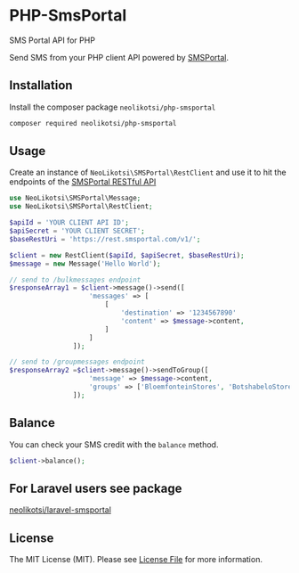 # PHP-SmsPortal
SMS Portal API for PHP

Send SMS from your PHP client API powered by [SMSPortal](https://www.smsportal.com/).

## Installation
Install the composer package `neolikotsi/php-smsportal`

```bash
composer required neolikotsi/php-smsportal
```

## Usage
Create an instance of `NeoLikotsi\SMSPortal\RestClient` and use it to hit the endpoints of the [SMSPortal RESTful API](https://docs.smsportal.com/docs/rest)

```php
use NeoLikotsi\SMSPortal\Message;
use NeoLikotsi\SMSPortal\RestClient;

$apiId = 'YOUR CLIENT API ID';
$apiSecret = 'YOUR CLIENT SECRET';
$baseRestUri = 'https://rest.smsportal.com/v1/';

$client = new RestClient($apiId, $apiSecret, $baseRestUri);
$message = new Message('Hello World');

// send to /bulkmessages endpoint
$responseArray1 = $client->message()->send([
                    'messages' => [
                        [
                            'destination' => '1234567890'
                            'content' => $message->content,
                        ]
                    ]
                ]);

// send to /groupmessages endpoint
$responseArray2 =$client->message()->sendToGroup([
                    'message' => $message->content,
                    'groups' => ['BloemfonteinStores', 'BotshabeloStores'],
                ]);
```

## Balance
You can check your SMS credit with the `balance` method.

```php
$client->balance();
```

## For Laravel users see package
[neolikotsi/laravel-smsportal](https://github.com/neolikotsi/laravel-smsportal)

## License

The MIT License (MIT). Please see [License File](LICENSE) for more information.
